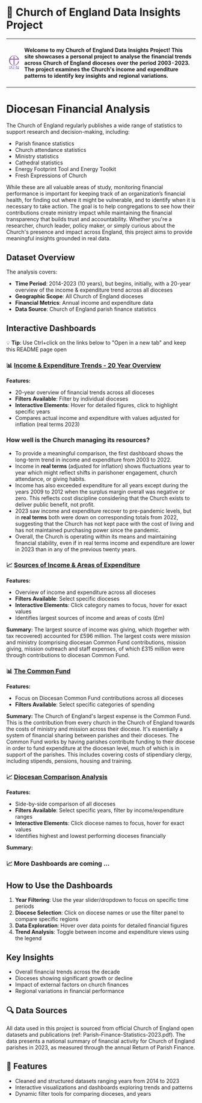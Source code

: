 # 🚀 Church of England Data Insights Project

<!-- ![License](https://img.shields.io/badge/license-MIT-green) -->

<!-- | Feature | Status | -->
<!-- |---------|--------| -->
<!-- | ![Version](https://img.shields.io/badge/version-1.0-blue) | ✅ Under Development | -->

<table>
  <tr>
    <td><img src="/images/Church%20of%20England%20Logo%20Version%202.png" alt="Alt text" width="150"></td>
    <!-- <td><h2>About Me</h2></td> -->
    <td><h4>Welcome to my Church of England Data Insights Project! This site showcases a personal project to analyse the financial trends across Church of England dioceses over the period 2003-2023. 
            The project examines the Church's income and expenditure patterns to identify key insights and regional variations. </h4></td>
  </tr>
</table>

# Diocesan Financial Analysis

<!-- - 🏛️ **Parish demographics and structures** -->


The Church of England regularly publishes a wide range of statistics to support research and decision-making, including:

- Parish finance statistics          
- Church attendance statistics  
- Ministry statistics  
- Cathedral statistics  
- Energy Footprint Tool and Energy Toolkit  
- Fresh Expressions of Church  

While these are all valuable areas of study, monitoring financial performance is important for keeping track of an organization’s financial health, for finding out where it might be vulnerable, and to
identify when it is necessary to take action. The goal is to help congregations to see how their contributions create ministry impact while maintaining the financial transparency that builds trust and accountability. 
Whether you're a researcher, church leader, policy maker, or simply curious about the Church's presence and impact across England, this project aims to provide meaningful insights grounded in real data.

<!-- ## 📈 Sample Visualization -->
<!-- Below is an infographic summarizing where the Church's money typically comes from and where it has gone over the period 2014-2023: -->

<!-- ![Dashboard Screenshot](images/dashboard-infographic.png) -->

## Dataset Overview

The analysis covers:
- **Time Period**: 2014-2023 (10 years), but begins, initially, with a 20-year overview of the income & expenditure trend across all dioceses
- **Geographic Scope**: All Church of England dioceses
- **Financial Metrics**: Annual income and expenditure data
- **Data Source**: Church of England parish finance statistics

## Interactive Dashboards

💡 **Tip**: Use Ctrl+click on the links below to "Open in a new tab" and keep this README page open

### 📊 [Income & Expenditure Trends - 20 Year Overview](https://public.tableau.com/app/profile/nawaz.hossain/viz/diocesan_dashboard1/Dashboard1) 

**Features:**
- 20-year overview of financial trends across all dioceses
- **Filters Available**: Filter by individual dioceses
- **Interactive Elements**: Hover for detailed figures, click to highlight specific years
- Compares actual income and expenditure with values adjusted for inflation (real terms 2023)

### How well is the Church managing its resources?
- To provide a meaningful comparison, the first dashboard shows the long-term trend in income and expenditure from 2003 to 2022.
- Income in **real terms** (adjusted for inflation) shows fluctuations year to year which might reflect shifts in parishoner engagement, church attendance, or giving habits.
- Income has also exceeded expenditure for all years except during the years 2009 to 2012 when the surplus margin overall was negative or zero. This reflects cost discipline considering that the Church exists to deliver public benefit, not profit. 
- 2023 saw income and expenditure recover to pre-pandemic levels, but in **real terms** both were down on corresponding totals from 2022, suggesting that the Church has not kept pace with the cost of living and has not maintained purchasing power since the         pandemic. 
- Overall, the Church is operating within its means and maintaining financial stability, even if in real terms income and expenditure are lower in 2023 than in any of the previous twenty years.

### 📈 [Sources of Income & Areas of Expenditure](https://public.tableau.com/app/profile/nawaz.hossain/viz/diocesan_dashboard2/Dashboard2)  

**Features:**
- Overview of income and expenditure across all dioceses
- **Filters Available**: Select specific dioceses
- **Interactive Elements**: Click category names to focus, hover for exact values
- Identifies largest sources of income and areas of costs (£m)

**Summary:**
The largest source of income was giving, which (together with tax recovered) accounted for £596 million. The largest costs were mission and ministry (comprising diocesan Common Fund contributions, mission giving, mission outreach and staff expenses, of which £315 million were through contributions to diocesan Common Fund. 

### 📊 [The Common Fund](https://public.tableau.com/app/profile/nawaz.hossain/viz/diocesan_dashboard4/Dashboard4) 

**Features:**
- Focus on Diocesan Common Fund contributions across all dioceses
- **Filters Available**: Select specific categories of spending

**Summary:**
The Church of England's largest expense is the Common Fund. This is the contribution from every church in the Church of England towards the costs of ministry and mission across their diocese. It's essentially a system of financial sharing between parishes and their dioceses. The Common Fund works by having parishes contribute funding to their diocese in order to fund expenditure at the diocesan level, much of which is in support of the parishes. This includes covering costs of stipendiary clergy, including stipends, pensions, housing and training.


### 📈 [Diocesan Comparison Analysis](https://public.tableau.com/app/profile/nawaz.hossain/viz/diocesan_incexp_trends/Dashboard2)
**Features:**
- Side-by-side comparison of all dioceses
- **Filters Available**: Select specific years, filter by income/expenditure ranges
- **Interactive Elements**: Click diocese names to focus, hover for exact values
- Identifies highest and lowest performing dioceses financially

**Summary:**

### 📈 More Dashboards are coming ... 

## How to Use the Dashboards

1. **Year Filtering**: Use the year slider/dropdown to focus on specific time periods
2. **Diocese Selection**: Click on diocese names or use the filter panel to compare specific regions
3. **Data Exploration**: Hover over data points for detailed financial figures
4. **Trend Analysis**: Toggle between income and expenditure views using the legend

## Key Insights

- Overall financial trends across the decade
- Dioceses showing significant growth or decline
- Impact of external factors on church finances
- Regional variations in financial performance

## 🔍 Data Sources
All data used in this project is sourced from official Church of England open datasets and publications (ref: Parish-Finance-Statistics-2023.pdf).
The data presents a national summary of financial activity for Church of England parishes in 2023, as measured through the annual Return of Parish Finance.

## 🚀 Features

- Cleaned and structured datasets ranging years from 2014 to 2023
- Interactive visualizations and dashboards exploring trends and patterns
- Dynamic filter tools for comparing dioceses, and years


<!-- 📊 <a href="https://public.tableau.com/app/profile/nawaz.hossain/viz/diocesan_incexp_trends/Dashboard1" target="_blank">Income & Expenditure trend 10 Year Overview</a> -->

<!-- 📊 <a href="https://public.tableau.com/app/profile/nawaz.hossain/viz/diocesan_incexp_trends/Dashboard2" target="_blank">Income & Expenditure per Diocese</a> -->

<!-- 📊 [Income & Expenditure Overview](https://public.tableau.com/app/profile/nawaz.hossain/viz/diocesan_incexp_trends/Dashboard1) -->

